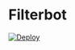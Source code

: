 # Filterbot

[![Deploy](https://www.herokucdn.com/deploy/button.svg)](https://www.heroku.com/deploy?template=https://github.com/Sh-Jil/Filterbot) 
